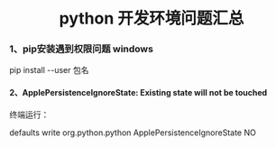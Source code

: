 <center><h1>
  python 开发环境问题汇总
  </h1></center>

### 1、pip安装遇到权限问题 windows

pip install --user 包名

#### 2、ApplePersistenceIgnoreState: Existing state will not be touched

终端运行：

defaults write org.python.python ApplePersistenceIgnoreState NO